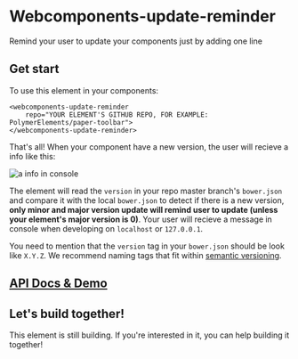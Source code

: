 # Webcomponents-update-reminder
Remind your user to update your components just by adding one line

## Get start
To use this element in your components:
```
<webcomponents-update-reminder
    repo="YOUR ELEMENT'S GITHUB REPO, FOR EXAMPLE: PolymerElements/paper-toolbar">
</webcomponents-update-reminder>
```
That's all! When your component have a new version, the user will recieve a info like this:

![a info in console](https://raw.githubusercontent.com/markhuang1212/webcomponents-update-reminder/master/info.JPG)

The element will read the `version` in your repo master branch's `bower.json` and compare it with the local `bower.json` to detect if there is a new version, **only minor and major version update will remind user to update (unless your element's major version is 0)**. Your user will recieve a message in console when developing on `localhost` or `127.0.0.1`.

You need to mention that the `version` tag in your `bower.json` should be look like `X.Y.Z`. We recommend naming tags that fit within [semantic versioning](http://semver.org/).

## [API Docs & Demo](http://open-elements.org/elements/webcomponents-update-reminder)

## Let's build together!
This element is still building. If you're interested in it, you can help building it together!
